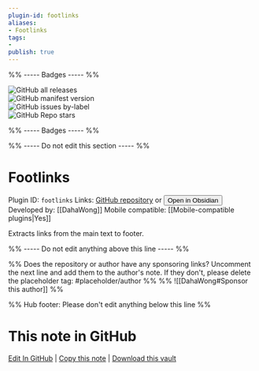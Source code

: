 ```yaml
---
plugin-id: footlinks
aliases:
- Footlinks
tags: 
- 
publish: true
---
```


%% ----- Badges ----- %%

![GitHub all releases](https://img.shields.io/github/downloads/DahaWong/obsidian-footlinks/total?color=573E7A&logo=github&style=for-the-badge)   
![GitHub manifest version](https://img.shields.io/github/manifest-json/v/DahaWong/obsidian-footlinks?color=573E7A&logo=github&style=for-the-badge)   
![GitHub issues by-label](https://img.shields.io/github/issues/DahaWong/obsidian-footlinks/help%20wanted?color=573E7A&logo=github&style=for-the-badge)   
![GitHub Repo stars](https://img.shields.io/github/stars/DahaWong/obsidian-footlinks?color=573E7A&logo=github&style=for-the-badge)

%% ----- Badges ----- %%

%% ----- Do not edit this section ----- %%

# Footlinks

Plugin ID: `footlinks`
Links: [GitHub repository](https://github.com/DahaWong/obsidian-footlinks) or [<button id=HH>Open in Obsidian</button>](obsidian://goto-plugin?id=footlinks)
Developed by: [[DahaWong]]
Mobile compatible: [[Mobile-compatible plugins|Yes]]

Extracts links from the main text to footer.

%% ----- Do not edit anything above this line ----- %% 

%% Does the repository or author have any sponsoring links? Uncomment the next line and add them to the author's note. If they don't, please delete the placeholder tag: #placeholder/author %%
%% ![[DahaWong#Sponsor this author]] %%

%% Hub footer: Please don't edit anything below this line %%

# This note in GitHub

<span class="git-footer">[Edit In GitHub](https://github.dev/obsidian-community/obsidian-hub/blob/main/02%20-%20Community%20Expansions/02.05%20All%20Community%20Expansions/Plugins/footlinks.md "git-hub-edit-note") | [Copy this note](https://raw.githubusercontent.com/obsidian-community/obsidian-hub/main/02%20-%20Community%20Expansions/02.05%20All%20Community%20Expansions/Plugins/footlinks.md "git-hub-copy-note") | [Download this vault](https://github.com/obsidian-community/obsidian-hub/archive/refs/heads/main.zip "git-hub-download-vault") </span>
